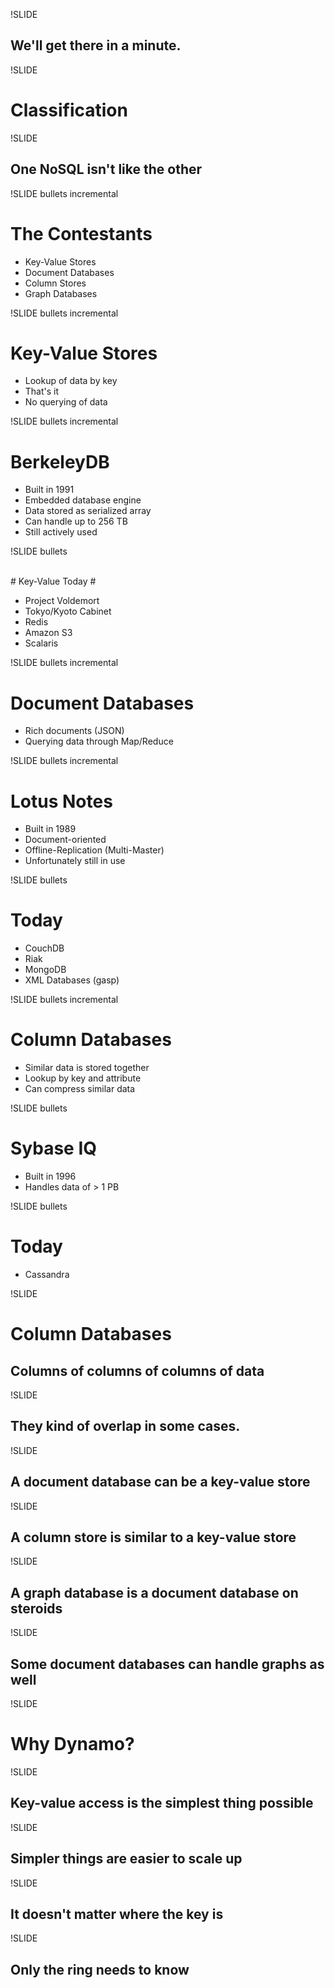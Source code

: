 !SLIDE

## We'll get there in a minute. ##

!SLIDE

# Classification #

!SLIDE

## One NoSQL isn't like the other ##

!SLIDE bullets incremental

# The Contestants #

* Key-Value Stores
* Document Databases
* Column Stores
* Graph Databases

!SLIDE bullets incremental

# Key-Value Stores #

* Lookup of data by key
* That's it
* No querying of data

!SLIDE bullets incremental

# BerkeleyDB #

* Built in 1991
* Embedded database engine
* Data stored as serialized array
* Can handle up to 256 TB
* Still actively used

!SLIDE bullets

<br/>
# Key-Value Today #

* Project Voldemort
* Tokyo/Kyoto Cabinet
* Redis
* Amazon S3
* Scalaris

!SLIDE bullets incremental

# Document Databases #

* Rich documents (JSON)
* Querying data through Map/Reduce

!SLIDE bullets incremental

# Lotus Notes #

* Built in 1989
* Document-oriented
* Offline-Replication (Multi-Master)
* Unfortunately still in use

!SLIDE bullets

# Today #

* CouchDB
* Riak
* MongoDB
* XML Databases (gasp)

!SLIDE bullets incremental

# Column Databases #

* Similar data is stored together
* Lookup by key and attribute
* Can compress similar data

!SLIDE bullets

# Sybase IQ #

* Built in 1996
* Handles data of > 1 PB

!SLIDE bullets

# Today #

* Cassandra

!SLIDE

# Column Databases #

## Columns of columns of columns of data ##

!SLIDE

## They kind of overlap in some cases. ##

!SLIDE

## A document database can be a key-value store ##

!SLIDE

## A column store is similar to a key-value store ##

!SLIDE

## A graph database is a document database on steroids ##

!SLIDE

## Some document databases can handle graphs as well ##

!SLIDE

# Why Dynamo? #

!SLIDE

## Key-value access is the simplest thing possible ##

!SLIDE

## Simpler things are easier to scale up ##

!SLIDE

## It doesn't matter where the key is ##

!SLIDE

## Only the ring needs to know ##
